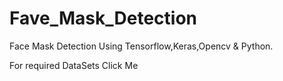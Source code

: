 # Fave_Mask_Detection
Face Mask Detection Using Tensorflow,Keras,Opencv &amp; Python.

For required DataSets Click Me
